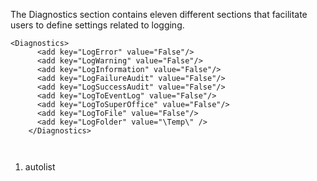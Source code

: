 <properties date="2016-05-11"
SortOrder="101"
/>

 

The Diagnostics section contains eleven different sections that facilitate users to define settings related to logging.

 

```
<Diagnostics>
      <add key="LogError" value="False"/>
      <add key="LogWarning" value="False"/>
      <add key="LogInformation" value="False"/>
      <add key="LogFailureAudit" value="False"/>
      <add key="LogSuccessAudit" value="False"/>
      <add key="LogToEventLog" value="False"/>
      <add key="LogToSuperOffice" value="False"/>
      <add key="LogToFile" value="False"/>
      <add key="LogFolder" value="\Temp\" />
    </Diagnostics>

 
```

1. autolist
